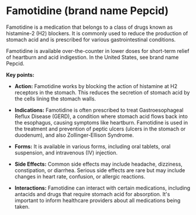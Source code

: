 # Famotidine (brand name Pepcid)

Famotidine is a medication that belongs to a class of drugs known as histamine-2 (H2) blockers. It is commonly used to reduce the production of stomach acid and is prescribed for various gastrointestinal conditions.

Famotidine is available over-the-counter in lower doses for short-term relief of heartburn and acid indigestion. In the United States, see brand name Pepcid.

**Key points:**

* **Action:** Famotidine works by blocking the action of histamine at H2 receptors in the stomach. This reduces the secretion of stomach acid by the cells lining the stomach walls.

* **Indications:** Famotidine is often prescribed to treat Gastroesophageal Reflux Disease (GERD), a condition where stomach acid flows back into the esophagus, causing symptoms like heartburn. Famotidine is used in the treatment and prevention of peptic ulcers (ulcers in the stomach or duodenum), and also Zollinger-Ellison Syndrome.

* **Forms:** It is available in various forms, including oral tablets, oral suspension, and intravenous (IV) injection.

* **Side Effects:** Common side effects may include headache, dizziness, constipation, or diarrhea. Serious side effects are rare but may include changes in heart rate, confusion, or allergic reactions.

* **Interactions:** Famotidine can interact with certain medications, including antacids and drugs that require stomach acid for absorption. It's important to inform healthcare providers about all medications being taken.
